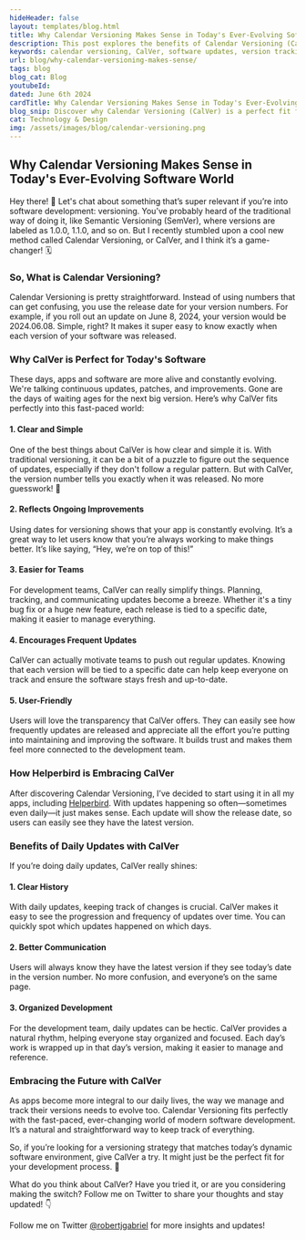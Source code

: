 ```yaml
---
hideHeader: false
layout: templates/blog.html
title: Why Calendar Versioning Makes Sense in Today's Ever-Evolving Software World
description: This post explores the benefits of Calendar Versioning (CalVer) in modern software development, emphasizing how it aligns with the continuous improvement model and simplifies version tracking.
keywords: calendar versioning, CalVer, software updates, version tracking, modern software development, continuous improvement, user-friendly versioning, Helperbird
url: blog/why-calendar-versioning-makes-sense/
tags: blog
blog_cat: Blog
youtubeId: 
dated: June 6th 2024
cardTitle: Why Calendar Versioning Makes Sense in Today's Ever-Evolving Software World
blog_snip: Discover why Calendar Versioning (CalVer) is a perfect fit for today's dynamic software environment. Learn how it simplifies version tracking and supports continuous improvement.
cat: Technology & Design
img: /assets/images/blog/calendar-versioning.png
---
```


## Why Calendar Versioning Makes Sense in Today's Ever-Evolving Software World

Hey there! 🌟 Let's chat about something that’s super relevant if you’re into software development: versioning. You’ve probably heard of the traditional way of doing it, like Semantic Versioning (SemVer), where versions are labeled as 1.0.0, 1.1.0, and so on. But I recently stumbled upon a cool new method called Calendar Versioning, or CalVer, and I think it’s a game-changer! 🗓️

### So, What is Calendar Versioning?

Calendar Versioning is pretty straightforward. Instead of using numbers that can get confusing, you use the release date for your version numbers. For example, if you roll out an update on June 8, 2024, your version would be 2024.06.08. Simple, right? It makes it super easy to know exactly when each version of your software was released.

### Why CalVer is Perfect for Today's Software

These days, apps and software are more alive and constantly evolving. We're talking continuous updates, patches, and improvements. Gone are the days of waiting ages for the next big version. Here’s why CalVer fits perfectly into this fast-paced world:

#### 1. **Clear and Simple**

One of the best things about CalVer is how clear and simple it is. With traditional versioning, it can be a bit of a puzzle to figure out the sequence of updates, especially if they don't follow a regular pattern. But with CalVer, the version number tells you exactly when it was released. No more guesswork! 🎉

#### 2. **Reflects Ongoing Improvements**

Using dates for versioning shows that your app is constantly evolving. It’s a great way to let users know that you’re always working to make things better. It’s like saying, “Hey, we’re on top of this!”

#### 3. **Easier for Teams**

For development teams, CalVer can really simplify things. Planning, tracking, and communicating updates become a breeze. Whether it's a tiny bug fix or a huge new feature, each release is tied to a specific date, making it easier to manage everything.

#### 4. **Encourages Frequent Updates**

CalVer can actually motivate teams to push out regular updates. Knowing that each version will be tied to a specific date can help keep everyone on track and ensure the software stays fresh and up-to-date.

#### 5. **User-Friendly**

Users will love the transparency that CalVer offers. They can easily see how frequently updates are released and appreciate all the effort you’re putting into maintaining and improving the software. It builds trust and makes them feel more connected to the development team.

### How Helperbird is Embracing CalVer

After discovering Calendar Versioning, I’ve decided to start using it in all my apps, including [Helperbird](https://www.helperbird.com). With updates happening so often—sometimes even daily—it just makes sense. Each update will show the release date, so users can easily see they have the latest version.

### Benefits of Daily Updates with CalVer

If you’re doing daily updates, CalVer really shines:

#### **1. Clear History**

With daily updates, keeping track of changes is crucial. CalVer makes it easy to see the progression and frequency of updates over time. You can quickly spot which updates happened on which days.

#### **2. Better Communication**

Users will always know they have the latest version if they see today’s date in the version number. No more confusion, and everyone’s on the same page.

#### **3. Organized Development**

For the development team, daily updates can be hectic. CalVer provides a natural rhythm, helping everyone stay organized and focused. Each day’s work is wrapped up in that day’s version, making it easier to manage and reference.

### Embracing the Future with CalVer

As apps become more integral to our daily lives, the way we manage and track their versions needs to evolve too. Calendar Versioning fits perfectly with the fast-paced, ever-changing world of modern software development. It’s a natural and straightforward way to keep track of everything.

So, if you’re looking for a versioning strategy that matches today’s dynamic software environment, give CalVer a try. It might just be the perfect fit for your development process. 🌟

What do you think about CalVer? Have you tried it, or are you considering making the switch? Follow me on Twitter to share your thoughts and stay updated! 👇

Follow me on Twitter [@robertjgabriel](https://twitter.com/robertjgabriel) for more insights and updates!
